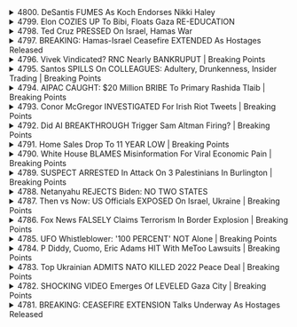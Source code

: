 <details>
<summary>4800. DeSantis FUMES As Koch Endorses Nikki Haley</summary><br>

<a href="https://www.youtube.com/watch?v=zPERKeG7PIo" target="_blank">
    <img src="https://img.youtube.com/vi/zPERKeG7PIo/maxresdefault.jpg" 
        alt="[Youtube]" width="200">
</a>

# DeSantis FUMES As Koch Endorses Nikki Haley


</details>

<details>
<summary>4799. Elon COZIES UP To Bibi, Floats Gaza RE-EDUCATION</summary><br>

<a href="https://www.youtube.com/watch?v=1Y8_TF7lKQM" target="_blank">
    <img src="https://img.youtube.com/vi/1Y8_TF7lKQM/maxresdefault.jpg" 
        alt="[Youtube]" width="200">
</a>

# Elon COZIES UP To Bibi, Floats Gaza RE-EDUCATION


</details>

<details>
<summary>4798. Ted Cruz PRESSED On Israel, Hamas War</summary><br>

<a href="https://www.youtube.com/watch?v=DoOnsZASaqA" target="_blank">
    <img src="https://img.youtube.com/vi/DoOnsZASaqA/maxresdefault.jpg" 
        alt="[Youtube]" width="200">
</a>

# Ted Cruz PRESSED On Israel, Hamas War


</details>

<details>
<summary>4797. BREAKING: Hamas-Israel Ceasefire EXTENDED As Hostages Released</summary><br>

<a href="https://www.youtube.com/watch?v=VUSNuZu10Gc" target="_blank">
    <img src="https://img.youtube.com/vi/VUSNuZu10Gc/maxresdefault.jpg" 
        alt="[Youtube]" width="200">
</a>

# BREAKING: Hamas-Israel Ceasefire EXTENDED As Hostages Released


</details>

<details>
<summary>4796. Vivek Vindicated? RNC Nearly BANKRUPUT | Breaking Points</summary><br>

<a href="https://www.youtube.com/watch?v=gyR8qBSvhQ4" target="_blank">
    <img src="https://img.youtube.com/vi/gyR8qBSvhQ4/maxresdefault.jpg" 
        alt="[Youtube]" width="200">
</a>

# Vivek Vindicated? RNC Nearly BANKRUPUT | Breaking Points


</details>

<details>
<summary>4795. Santos SPILLS On COLLEAGUES: Adultery, Drunkenness, Insider Trading | Breaking Points</summary><br>

<a href="https://www.youtube.com/watch?v=QoUKOkoXSO0" target="_blank">
    <img src="https://img.youtube.com/vi/QoUKOkoXSO0/maxresdefault.jpg" 
        alt="[Youtube]" width="200">
</a>

# Santos SPILLS On COLLEAGUES: Adultery, Drunkenness, Insider Trading | Breaking Points


</details>

<details>
<summary>4794. AIPAC CAUGHT: $20 Million BRIBE To Primary Rashida Tlaib | Breaking Points</summary><br>

<a href="https://www.youtube.com/watch?v=rMu8hx6CQwY" target="_blank">
    <img src="https://img.youtube.com/vi/rMu8hx6CQwY/maxresdefault.jpg" 
        alt="[Youtube]" width="200">
</a>

# AIPAC CAUGHT: $20 Million BRIBE To Primary Rashida Tlaib | Breaking Points


</details>

<details>
<summary>4793. Conor McGregor INVESTIGATED For Irish Riot Tweets | Breaking Points</summary><br>

<a href="https://www.youtube.com/watch?v=Lwrg9uj9mTw" target="_blank">
    <img src="https://img.youtube.com/vi/Lwrg9uj9mTw/maxresdefault.jpg" 
        alt="[Youtube]" width="200">
</a>

# Conor McGregor INVESTIGATED For Irish Riot Tweets | Breaking Points


</details>

<details>
<summary>4792. Did AI BREAKTHROUGH Trigger Sam Altman Firing? | Breaking Points</summary><br>

<a href="https://www.youtube.com/watch?v=LZeDxaLNTuM" target="_blank">
    <img src="https://img.youtube.com/vi/LZeDxaLNTuM/maxresdefault.jpg" 
        alt="[Youtube]" width="200">
</a>

# Did AI BREAKTHROUGH Trigger Sam Altman Firing? | Breaking Points


</details>

<details>
<summary>4791. Home Sales Drop To 11 YEAR LOW | Breaking Points</summary><br>

<a href="https://www.youtube.com/watch?v=QVSlYiDK3Ws" target="_blank">
    <img src="https://img.youtube.com/vi/QVSlYiDK3Ws/maxresdefault.jpg" 
        alt="[Youtube]" width="200">
</a>

# Home Sales Drop To 11 YEAR LOW | Breaking Points


</details>

<details>
<summary>4790. White House BLAMES Misinformation For Viral Economic Pain | Breaking Points</summary><br>

<a href="https://www.youtube.com/watch?v=_X9p6ywk-4A" target="_blank">
    <img src="https://img.youtube.com/vi/_X9p6ywk-4A/maxresdefault.jpg" 
        alt="[Youtube]" width="200">
</a>

# White House BLAMES Misinformation For Viral Economic Pain | Breaking Points


</details>

<details>
<summary>4789. SUSPECT ARRESTED In Attack On 3 Palestinians In Burlington | Breaking Points</summary><br>

<a href="https://www.youtube.com/watch?v=j_7_0aewawQ" target="_blank">
    <img src="https://img.youtube.com/vi/j_7_0aewawQ/maxresdefault.jpg" 
        alt="[Youtube]" width="200">
</a>

# SUSPECT ARRESTED In Attack On 3 Palestinians In Burlington | Breaking Points


</details>

<details>
<summary>4788. Netanyahu REJECTS Biden: NO TWO STATES</summary><br>

<a href="https://www.youtube.com/watch?v=d_2TU9lBiOc" target="_blank">
    <img src="https://img.youtube.com/vi/d_2TU9lBiOc/maxresdefault.jpg" 
        alt="[Youtube]" width="200">
</a>

# Netanyahu REJECTS Biden: NO TWO STATES


</details>

<details>
<summary>4787. Then vs Now: US Officials EXPOSED On Israel, Ukraine | Breaking Points</summary><br>

<a href="https://www.youtube.com/watch?v=3YIyjCkaLZM" target="_blank">
    <img src="https://img.youtube.com/vi/3YIyjCkaLZM/maxresdefault.jpg" 
        alt="[Youtube]" width="200">
</a>

# Then vs Now: US Officials EXPOSED On Israel, Ukraine | Breaking Points


</details>

<details>
<summary>4786. Fox News FALSELY Claims Terrorism In Border Explosion | Breaking Points</summary><br>

<a href="https://www.youtube.com/watch?v=MJtoH_oMmcg" target="_blank">
    <img src="https://img.youtube.com/vi/MJtoH_oMmcg/maxresdefault.jpg" 
        alt="[Youtube]" width="200">
</a>

# Fox News FALSELY Claims Terrorism In Border Explosion | Breaking Points


</details>

<details>
<summary>4785. UFO Whistleblower: '100 PERCENT' NOT Alone | Breaking Points</summary><br>

<a href="https://www.youtube.com/watch?v=Svx3PPfyZiQ" target="_blank">
    <img src="https://img.youtube.com/vi/Svx3PPfyZiQ/maxresdefault.jpg" 
        alt="[Youtube]" width="200">
</a>

# UFO Whistleblower: '100 PERCENT' NOT Alone | Breaking Points


</details>

<details>
<summary>4784. P Diddy, Cuomo, Eric Adams HIT With MeToo Lawsuits | Breaking Points</summary><br>

<a href="https://www.youtube.com/watch?v=2rkT7iJJllE" target="_blank">
    <img src="https://img.youtube.com/vi/2rkT7iJJllE/maxresdefault.jpg" 
        alt="[Youtube]" width="200">
</a>

# P Diddy, Cuomo, Eric Adams HIT With MeToo Lawsuits | Breaking Points


</details>

<details>
<summary>4783. Top Ukrainian ADMITS NATO KILLED 2022 Peace Deal | Breaking Points</summary><br>

<a href="https://www.youtube.com/watch?v=J-ai4XMdDuU" target="_blank">
    <img src="https://img.youtube.com/vi/J-ai4XMdDuU/maxresdefault.jpg" 
        alt="[Youtube]" width="200">
</a>

# Top Ukrainian ADMITS NATO KILLED 2022 Peace Deal | Breaking Points


</details>

<details>
<summary>4782. SHOCKING VIDEO Emerges Of LEVELED Gaza City | Breaking Points</summary><br>

<a href="https://www.youtube.com/watch?v=iOkY1lZ20As" target="_blank">
    <img src="https://img.youtube.com/vi/iOkY1lZ20As/maxresdefault.jpg" 
        alt="[Youtube]" width="200">
</a>

# SHOCKING VIDEO Emerges Of LEVELED Gaza City | Breaking Points


</details>

<details>
<summary>4781. BREAKING: CEASEFIRE EXTENSION Talks Underway As Hostages Released</summary><br>

<a href="https://www.youtube.com/watch?v=KwcJ3x5sHoc" target="_blank">
    <img src="https://img.youtube.com/vi/KwcJ3x5sHoc/maxresdefault.jpg" 
        alt="[Youtube]" width="200">
</a>

# BREAKING: CEASEFIRE EXTENSION Talks Underway As Hostages Released


</details>

